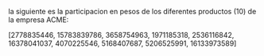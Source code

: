 la siguiente es la participacion en pesos de los diferentes productos (10) de la empresa ACME:

[2778835446, 15783839786, 3658754963, 1971185318, 2536116842, 16378041037, 4070225546, 5168407687, 5206525991, 16133973589]
